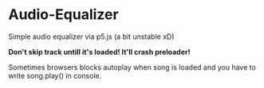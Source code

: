 # Audio-Equalizer

Simple audio equalizer via p5.js (a bit unstable xD)

__Don't skip track untill it's loaded! It'll crash preloader!__

Sometimes browsers blocks autoplay when song is loaded and you have to write song.play() in console.

